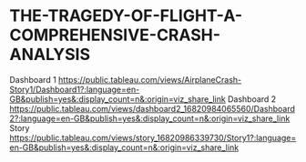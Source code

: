 # THE-TRAGEDY-OF-FLIGHT-A-COMPREHENSIVE-CRASH-ANALYSIS
Dashboard 1 
https://public.tableau.com/views/AirplaneCrash-Story1/Dashboard1?:language=en-GB&publish=yes&:display_count=n&:origin=viz_share_link
Dashboard 2
https://public.tableau.com/views/dashboard2_16820984065560/Dashboard2?:language=en-GB&publish=yes&:display_count=n&:origin=viz_share_link
Story
https://public.tableau.com/views/story_16820986339730/Story1?:language=en-GB&publish=yes&:display_count=n&:origin=viz_share_link
